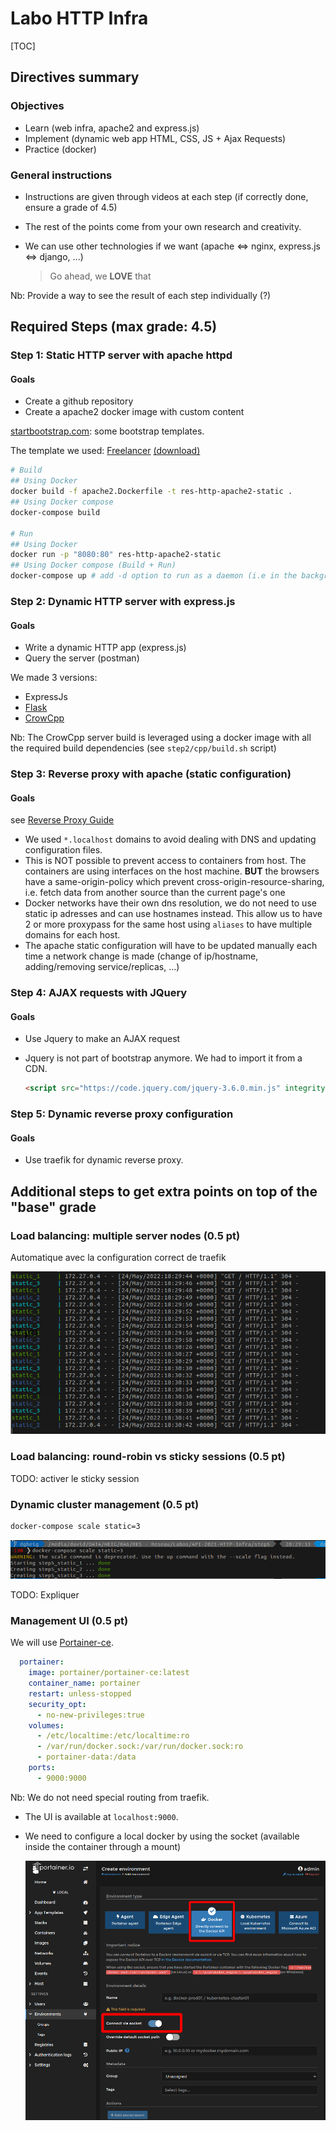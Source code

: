 # Labo HTTP Infra

[TOC]

## Directives summary

### Objectives

* Learn (web infra, apache2 and express.js)
* Implement (dynamic web app HTML, CSS, JS + Ajax Requests)
* Practice (docker)



### General instructions

* Instructions are given through videos at each step (if correctly done, ensure a grade of 4.5)

* The rest of the points come from your own research and creativity.

* We can use other technologies if we want (apache $\Leftrightarrow$ nginx, express.js $\Leftrightarrow$ django, ...)

  > Go ahead, we **LOVE** that



Nb: Provide a way to see the result of each step individually (?)

## Required Steps (max grade: 4.5)

### Step 1: Static HTTP server with apache httpd

#### Goals

* Create a github repository
* Create a apache2 docker image with custom content



[startbootstrap.com](https://startbootstrap.com/): some bootstrap templates.

The template we used: [Freelancer](https://startbootstrap.com/theme/freelancer) [(download)](https://github.com/startbootstrap/startbootstrap-freelancer/archive/gh-pages.zip)

```bash
# Build
## Using Docker
docker build -f apache2.Dockerfile -t res-http-apache2-static .
## Using Docker compose
docker-compose build

# Run
## Using Docker
docker run -p "8080:80" res-http-apache2-static
## Using Docker compose (Build + Run)
docker-compose up # add -d option to run as a daemon (i.e in the background)
```



### Step 2: Dynamic HTTP server with express.js

#### Goals

* Write a dynamic HTTP app (express.js)
* Query the server (postman)



We made 3 versions:

* ExpressJs
* [Flask](https://flask.palletsprojects.com/en/2.1.x/)
* [CrowCpp](https://github.com/CrowCpp/Crow)

Nb: The CrowCpp server build is leveraged using a docker image with all the required build dependencies (see `step2/cpp/build.sh` script)



### Step 3: Reverse proxy with apache (static configuration)

#### Goals



see [Reverse Proxy Guide](https://httpd.apache.org/docs/2.4/en/howto/reverse_proxy.html)



* We used `*.localhost` domains to avoid dealing with DNS and updating configuration files.
* This is NOT possible to prevent access to containers from host. The containers are using interfaces on the host machine. **BUT** the browsers have a same-origin-policy which prevent cross-origin-resource-sharing, i.e. fetch data from another source than the current page's one
* Docker networks have their own dns resolution, we do not need to use static ip adresses and can use hostnames instead. This allow us to have 2 or more proxypass for the same host using `aliases`  to have multiple domains for each host.
* The apache static configuration will have to be updated manually each time a network change is made (change of ip/hostname, adding/removing service/replicas, ...)



### Step 4: AJAX requests with JQuery

#### Goals

* Use Jquery to make an AJAX request



* Jquery is not part of bootstrap anymore. We had to import it from a CDN.

  ```html
  <script src="https://code.jquery.com/jquery-3.6.0.min.js" integrity="sha256-/xUj+3OJU5yExlq6GSYGSHk7tPXikynS7ogEvDej/m4=" crossorigin="anonymous"></script>
  ```

  

### Step 5: Dynamic reverse proxy configuration

#### Goals

* Use traefik for dynamic reverse proxy.



## Additional steps to get extra points on top of the "base" grade

### Load balancing: multiple server nodes (0.5 pt)

Automatique avec la configuration correct de traefik

![round-robin](img/round-robin.png)



### Load balancing: round-robin vs sticky sessions (0.5 pt)

TODO: activer le sticky session

### Dynamic cluster management (0.5 pt)

```bash
docker-compose scale static=3
```

![dynamic_cluster_management](img/dynamic_cluster_management.png)

TODO: Expliquer

### Management UI (0.5 pt)

We will use [Portainer-ce](https://docs.portainer.io/v/ce-2.9/).

```yaml
  portainer:
    image: portainer/portainer-ce:latest
    container_name: portainer
    restart: unless-stopped
    security_opt:
      - no-new-privileges:true
    volumes:
      - /etc/localtime:/etc/localtime:ro
      - /var/run/docker.sock:/var/run/docker.sock:ro
      - portainer-data:/data
    ports:
      - 9000:9000
```

Nb: We do not need special routing from traefik.

* The UI is available at `localhost:9000`.

* We need to configure a local docker by using the socket (available inside the container through a mount)

  ![add_local_docker](img/add_local_docker.png)